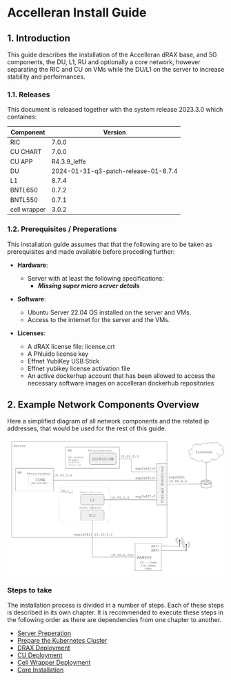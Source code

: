 # **Accelleran Install Guide**

## 1. Introduction

This guide describes the installation of the Accelleran dRAX base, and 5G components, the DU, L1, RU and optionally a core network, however separating the RIC and CU on VMs while the DU/L1 on the server to increase stability and performances.

### 1.1. Releases

This document is released together with the system release 2023.3.0 which containes:

| Component    | Version                              |
|--------------|--------------------------------------|
| RIC          | 7.0.0                                |
| CU CHART     | 7.0.0                                |
| CU APP       | R4.3.9_leffe                         |
| DU           | 2024-01-31-q3-patch-release-01-8.7.4 |
| L1           | 8.7.4                                |
| BNTL650      | 0.7.2                                |
| BNTL550      | 0.7.1                                |
| cell wrapper | 3.0.2                                |


### 1.2. Prerequisites / Preperations

This installation guide assumes that that the following are to be taken as prerequisites and made available before proceding further:

* **Hardware**:
    * Server with at least the following specifications:
        * ***Missing super micro server details***

* **Software**:
    * Ubuntu Server 22.04 OS installed on the server and VMs.
    * Access to the internet for the server and the VMs.

* **Licenses**:
    * A dRAX license file: license.crt
    * A Phluido license key
    * Effnet YubiKey USB Stick
    * Effnet yubikey license activation file
    * An active dockerhup account that has been allowed to access the necessary software images on accelleran dockerhub repositories

## 2. Example Network Components Overview

Here a simplified diagram of all network components and the related ip addresses, that would be used for the rest of this guide.

<p align="center">
  <img src="images/install_guide_setup_diagram.png">
</p>


### **Steps to take**

The installation process is divided in a number of steps.
Each of these steps is described in its own chapter.
It is recommended to execute these steps in the following order as there are dependencies from one chapter to another.

* [Server Preperation](/drax-docs/machine-prep/)
* [Prepare the Kubernetes Cluster](/drax-docs/kubernetes_ng-install/)
* [DRAX Deployment](/drax-docs/drax_ng-install/)
* [CU Deployment](/drax-docs/cu_ng-install/)
* [Cell Wrapper Deployment](/drax-docs/cw_ng-install/)
* [Core Installation](/drax-docs/core-install/)
